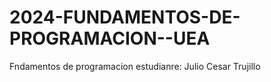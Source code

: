 # 2024-FUNDAMENTOS-DE-PROGRAMACION--UEA
Fndamentos de programacion
estudianre: Julio Cesar Trujillo
